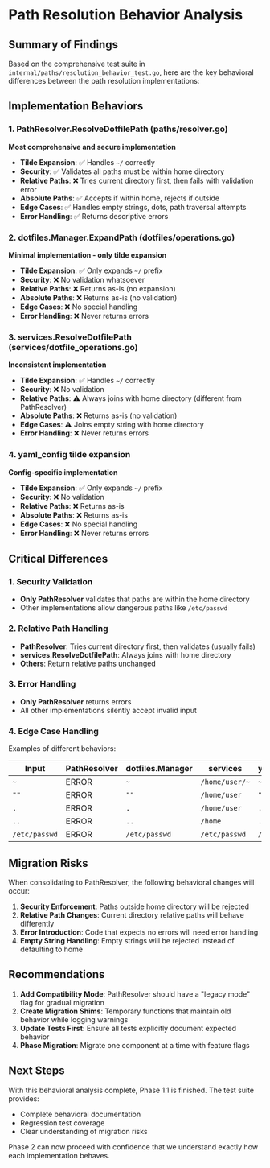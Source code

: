 # Path Resolution Behavior Analysis

## Summary of Findings

Based on the comprehensive test suite in `internal/paths/resolution_behavior_test.go`, here are the key behavioral differences between the path resolution implementations:

## Implementation Behaviors

### 1. PathResolver.ResolveDotfilePath (paths/resolver.go)
**Most comprehensive and secure implementation**

- **Tilde Expansion**: ✅ Handles `~/` correctly
- **Security**: ✅ Validates all paths must be within home directory
- **Relative Paths**: ❌ Tries current directory first, then fails with validation error
- **Absolute Paths**: ✅ Accepts if within home, rejects if outside
- **Edge Cases**: ✅ Handles empty strings, dots, path traversal attempts
- **Error Handling**: ✅ Returns descriptive errors

### 2. dotfiles.Manager.ExpandPath (dotfiles/operations.go)
**Minimal implementation - only tilde expansion**

- **Tilde Expansion**: ✅ Only expands `~/` prefix
- **Security**: ❌ No validation whatsoever
- **Relative Paths**: ❌ Returns as-is (no expansion)
- **Absolute Paths**: ❌ Returns as-is (no validation)
- **Edge Cases**: ❌ No special handling
- **Error Handling**: ❌ Never returns errors

### 3. services.ResolveDotfilePath (services/dotfile_operations.go)
**Inconsistent implementation**

- **Tilde Expansion**: ✅ Handles `~/` correctly
- **Security**: ❌ No validation
- **Relative Paths**: ⚠️ Always joins with home directory (different from PathResolver)
- **Absolute Paths**: ❌ Returns as-is (no validation)
- **Edge Cases**: ⚠️ Joins empty string with home directory
- **Error Handling**: ❌ Never returns errors

### 4. yaml_config tilde expansion
**Config-specific implementation**

- **Tilde Expansion**: ✅ Only expands `~/` prefix
- **Security**: ❌ No validation
- **Relative Paths**: ❌ Returns as-is
- **Absolute Paths**: ❌ Returns as-is
- **Edge Cases**: ❌ No special handling
- **Error Handling**: ❌ Never returns errors

## Critical Differences

### 1. Security Validation
- **Only PathResolver** validates that paths are within the home directory
- Other implementations allow dangerous paths like `/etc/passwd`

### 2. Relative Path Handling
- **PathResolver**: Tries current directory first, then validates (usually fails)
- **services.ResolveDotfilePath**: Always joins with home directory
- **Others**: Return relative paths unchanged

### 3. Error Handling
- **Only PathResolver** returns errors
- All other implementations silently accept invalid input

### 4. Edge Case Handling
Examples of different behaviors:

| Input | PathResolver | dotfiles.Manager | services | yaml_config |
|-------|--------------|------------------|----------|-------------|
| `~` | ERROR | `~` | `/home/user/~` | `~` |
| `""` | ERROR | `""` | `/home/user` | `""` |
| `.` | ERROR | `.` | `/home/user` | `.` |
| `..` | ERROR | `..` | `/home` | `..` |
| `/etc/passwd` | ERROR | `/etc/passwd` | `/etc/passwd` | `/etc/passwd` |

## Migration Risks

When consolidating to PathResolver, the following behavioral changes will occur:

1. **Security Enforcement**: Paths outside home directory will be rejected
2. **Relative Path Changes**: Current directory relative paths will behave differently
3. **Error Introduction**: Code that expects no errors will need error handling
4. **Empty String Handling**: Empty strings will be rejected instead of defaulting to home

## Recommendations

1. **Add Compatibility Mode**: PathResolver should have a "legacy mode" flag for gradual migration
2. **Create Migration Shims**: Temporary functions that maintain old behavior while logging warnings
3. **Update Tests First**: Ensure all tests explicitly document expected behavior
4. **Phase Migration**: Migrate one component at a time with feature flags

## Next Steps

With this behavioral analysis complete, Phase 1.1 is finished. The test suite provides:
- Complete behavioral documentation
- Regression test coverage
- Clear understanding of migration risks

Phase 2 can now proceed with confidence that we understand exactly how each implementation behaves.
